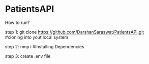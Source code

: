 # PatientsAPI
How to run?

step 1:
git clone https://github.com/DarshanSaraswat/PatientsAPI.git
#cloning into yout local system

step 2:
nmp i
#Installing Dependencies

step 3:
create .env file 
